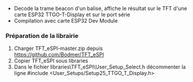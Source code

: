 * Decode la trame beacon d'un balise, affiche le résultat sur le TFT d'une carte ESP32 TTGO-T-Display et sur le port série 
* Compilation avec carte ESP32 Dev Module

### Préparation de la librairie

  1. Charger TFT_eSPI-master.zip depuis https://github.com/Bodmer/TFT_eSPI
  2. Copier TFT_eSPI sous libraries
  3. Dans le fichier libraries\TFT_eSPI\User_Setup_Select.h décommenter la ligne #include <User_Setups/Setup25_TTGO_T_Display.h>
